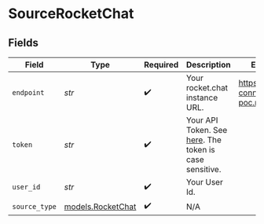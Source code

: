 # SourceRocketChat


## Fields

| Field                                                                                                                                                                                 | Type                                                                                                                                                                                  | Required                                                                                                                                                                              | Description                                                                                                                                                                           | Example                                                                                                                                                                               |
| ------------------------------------------------------------------------------------------------------------------------------------------------------------------------------------- | ------------------------------------------------------------------------------------------------------------------------------------------------------------------------------------- | ------------------------------------------------------------------------------------------------------------------------------------------------------------------------------------- | ------------------------------------------------------------------------------------------------------------------------------------------------------------------------------------- | ------------------------------------------------------------------------------------------------------------------------------------------------------------------------------------- |
| `endpoint`                                                                                                                                                                            | *str*                                                                                                                                                                                 | :heavy_check_mark:                                                                                                                                                                    | Your rocket.chat instance URL.                                                                                                                                                        | https://airbyte-connector-poc.rocket.chat                                                                                                                                             |
| `token`                                                                                                                                                                               | *str*                                                                                                                                                                                 | :heavy_check_mark:                                                                                                                                                                    | Your API Token. See <a href="https://developer.rocket.chat/reference/api/rest-api/endpoints/other-important-endpoints/access-tokens-endpoints">here</a>. The token is case sensitive. |                                                                                                                                                                                       |
| `user_id`                                                                                                                                                                             | *str*                                                                                                                                                                                 | :heavy_check_mark:                                                                                                                                                                    | Your User Id.                                                                                                                                                                         |                                                                                                                                                                                       |
| `source_type`                                                                                                                                                                         | [models.RocketChat](../models/rocketchat.md)                                                                                                                                          | :heavy_check_mark:                                                                                                                                                                    | N/A                                                                                                                                                                                   |                                                                                                                                                                                       |
